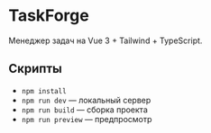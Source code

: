 # TaskForge

Менеджер задач на Vue 3 + Tailwind + TypeScript.

## Скрипты
- `npm install`
- `npm run dev` — локальный сервер
- `npm run build` — сборка проекта
- `npm run preview` — предпросмотр
